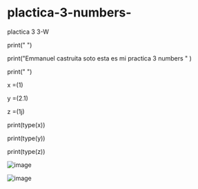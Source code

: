# plactica-3-numbers-
plactica 3 3-W

print(" ")

print("Emmanuel castruita soto esta es mi practica 3 numbers " )

print(" ")

x =(1)

y =(2.1)

z =(1j)

print(type(x))

print(type(y))

print(type(z))

![image](https://github.com/user-attachments/assets/281caaaa-5cf8-49e3-8775-c736d432f4e9)


![image](https://github.com/user-attachments/assets/4d89ac34-e9f6-45f3-ba4c-65e405e099bc)
